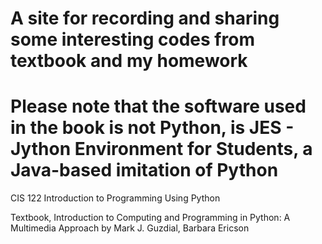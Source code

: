 # A site for recording and sharing some interesting codes from textbook and my homework
# Please note that the software used in the book is not Python, is JES - Jython Environment for Students, a Java-based imitation of Python

CIS 122 Introduction to Programming Using Python

Textbook, Introduction to Computing and Programming in Python: A Multimedia Approach by Mark J. Guzdial, Barbara Ericson
